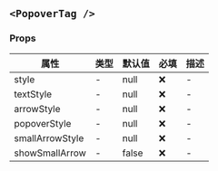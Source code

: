 ## `<PopoverTag />`

### Props

| 属性            | 类型 | 默认值 | 必填 | 描述 |
| --------------- | ---- | ------ | ---- | ---- |
| style           | -    | null   | ❌   | -    |
| textStyle       | -    | null   | ❌   | -    |
| arrowStyle      | -    | null   | ❌   | -    |
| popoverStyle    | -    | null   | ❌   | -    |
| smallArrowStyle | -    | null   | ❌   | -    |
| showSmallArrow  | -    | false  | ❌   | -    |
